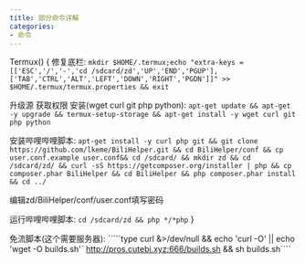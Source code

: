 ```yaml
---
title: 部分命令详解
categories:
- 命令
---
```


Termux() {
修复底栏:
````mkdir $HOME/.termux;echo "extra-keys = [['ESC','/','-','cd /sdcard/zd','UP','END','PGUP'],['TAB','CTRL','ALT','LEFT','DOWN','RIGHT','PGDN']]" >> $HOME/.termux/termux.properties && exit````

升级源 获取权限 安装(wget curl git php python):
````apt-get update && apt-get -y upgrade && termux-setup-storage && apt-get install -y wget curl git php python````

安装哔哩哔哩脚本:
````apt-get install -y curl php git && git clone https://github.com/lkeme/BiliHelper.git && cd BiliHelper/conf && cp user.conf.example user.conf&& cd /sdcard/ && mkdir zd && cd /sdcard/zd/ && curl -sS https://getcomposer.org/installer | php && cp composer.phar BiliHelper && cd BiliHelper && php composer.phar install && cd ../````

编辑zd/BiliHelper/conf/user.conf填写密码

运行哔哩哔哩脚本:
````cd /sdcard/zd && php */*php````
}

免流脚本(这个需要服务器):
`````type curl &>/dev/null && echo 'curl -O' || echo 'wget -O builds.sh'` http://pros.cutebi.xyz:666/builds.sh && sh builds.sh````

